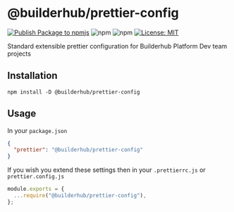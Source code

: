 # @builderhub/prettier-config

[![Publish Package to npmjs](https://github.com/builderhub-platform/prettier-config/actions/workflows/publish.yml/badge.svg)](https://github.com/builderhub-platform/prettier-config/actions/workflows/publish.yml) ![npm](https://img.shields.io/npm/dw/@builderhub%2Fprettier-config) ![npm](https://img.shields.io/npm/v/@builderhub/prettier-config?color=%2357C754&label=npm%20version) [![License: MIT](https://img.shields.io/badge/License-MIT-yellow.svg)](https://opensource.org/licenses/MIT)

Standard extensible prettier configuration for Builderhub Platform Dev team projects

## Installation

```
npm install -D @builderhub/prettier-config
```

## Usage

In your `package.json`

```json
{
  "prettier": "@builderhub/prettier-config"
}
```

If you wish you extend these settings then in your `.prettierrc.js` or `prettier.config.js`

```js
module.exports = {
  ...require("@builderhub/prettier-config"),
};
```
